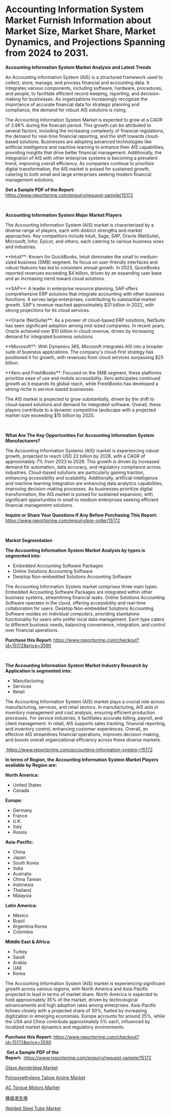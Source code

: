 <p><h1>Accounting Information System Market Furnish Information about Market Size, Market Share, Market Dynamics, and Projections Spanning from 2024 to 2031.</h1></p><p><strong>Accounting Information System Market Analysis and Latest Trends</strong></p>
<p><p>An Accounting Information System (AIS) is a structured framework used to collect, store, manage, and process financial and accounting data. It integrates various components, including software, hardware, procedures, and people, to facilitate efficient record-keeping, reporting, and decision-making for businesses. As organizations increasingly recognize the importance of accurate financial data for strategic planning and compliance, the demand for robust AIS solutions is rising.</p><p>The Accounting Information System Market is expected to grow at a CAGR of 3.96% during the forecast period. This growth can be attributed to several factors, including the increasing complexity of financial regulations, the demand for real-time financial reporting, and the shift towards cloud-based solutions. Businesses are adopting advanced technologies like artificial intelligence and machine learning to enhance their AIS capabilities, providing insights that drive better financial management. Additionally, the integration of AIS with other enterprise systems is becoming a prevalent trend, improving overall efficiency. As companies continue to prioritize digital transformation, the AIS market is poised for sustained growth, catering to both small and large enterprises seeking modern financial management solutions.</p></p>
<p><strong>Get a Sample PDF of the Report:&nbsp;</strong> <a href="https://www.reportprime.com/enquiry/request-sample/15172">https://www.reportprime.com/enquiry/request-sample/15172</a></p>
<p>&nbsp;</p>
<p><strong>Accounting Information System Major Market Players</strong></p>
<p><p>The Accounting Information System (AIS) market is characterized by a diverse range of players, each with distinct strengths and market approaches. Key competitors include Intuit, Sage, SAP, Oracle (NetSuite), Microsoft, Infor, Epicor, and others, each catering to various business sizes and industries.</p><p>**Intuit**: Known for QuickBooks, Intuit dominates the small to medium-sized business (SMB) segment. Its focus on user-friendly interfaces and robust features has led to consistent annual growth. In 2023, QuickBooks reported revenues exceeding $4 billion, driven by an expanding user base and an increasing trend toward cloud solutions.</p><p>**SAP**: A leader in enterprise resource planning, SAP offers comprehensive ERP solutions that integrate accounting with other business functions. It serves large enterprises, contributing to substantial market growth. SAP's revenue reached approximately $31 billion in 2022, with strong projections for its cloud services.</p><p>**Oracle (NetSuite)**: As a pioneer of cloud-based ERP solutions, NetSuite has seen significant adoption among mid-sized companies. In recent years, Oracle achieved over $10 billion in cloud revenue, driven by increasing demand for integrated business solutions.</p><p>**Microsoft**: With Dynamics 365, Microsoft integrates AIS into a broader suite of business applications. The company's cloud-first strategy has positioned it for growth, with revenues from cloud services surpassing $25 billion.</p><p>**Xero and FreshBooks**: Focused on the SMB segment, these platforms prioritize ease of use and mobile accessibility. Xero anticipates continued growth as it expands its global reach, while FreshBooks has developed a strong niche in service-based businesses.</p><p>The AIS market is projected to grow substantially, driven by the shift to cloud-based solutions and demand for integrated software. Overall, these players contribute to a dynamic competitive landscape with a projected market size exceeding $15 billion by 2025.</p></p>
<p>&nbsp;</p>
<p><strong>What Are The Key Opportunities For Accounting Information System Manufacturers?</strong></p>
<p><p>The Accounting Information Systems (AIS) market is experiencing robust growth, projected to reach USD 22 billion by 2028, with a CAGR of approximately 7% from 2023 to 2028. This growth is driven by increased demand for automation, data accuracy, and regulatory compliance across industries. Cloud-based solutions are particularly gaining traction, enhancing accessibility and scalability. Additionally, artificial intelligence and machine learning integration are enhancing data analytics capabilities, improving decision-making processes. As businesses prioritize digital transformation, the AIS market is poised for sustained expansion, with significant opportunities in small to medium enterprises seeking efficient financial management solutions.</p></p>
<p><strong>Inquire or Share Your Questions If Any Before Purchasing This Report:</strong> <a href="https://www.reportprime.com/enquiry/pre-order/15172">https://www.reportprime.com/enquiry/pre-order/15172</a></p>
<p>&nbsp;</p>
<p><strong>Market Segmentation</strong></p>
<p><strong>The Accounting Information System Market Analysis by types is segmented into:</strong></p>
<p><ul><li>Embedded Accounting Software Packages</li><li>Online Solutions Accounting Software</li><li>Desktop Non-embedded Solutions Accounting Software</li></ul></p>
<p><p>The Accounting Information System market comprises three main types. Embedded Accounting Software Packages are integrated within other business systems, streamlining financial tasks. Online Solutions Accounting Software operates in the cloud, offering accessibility and real-time collaboration for users. Desktop Non-embedded Solutions Accounting Software resides on individual computers, providing standalone functionality for users who prefer local data management. Each type caters to different business needs, balancing convenience, integration, and control over financial operations.</p></p>
<p><strong>Purchase this Report:&nbsp;</strong><a href="https://www.reportprime.com/checkout?id=15172&price=3590">https://www.reportprime.com/checkout?id=15172&price=3590</a></p>
<p>&nbsp;</p>
<p><strong>The Accounting Information System Market Industry Research by Application is segmented into:</strong></p>
<p><ul><li>Manufacturing</li><li>Services</li><li>Retail</li></ul></p>
<p><p>The Accounting Information System (AIS) market plays a crucial role across manufacturing, services, and retail sectors. In manufacturing, AIS aids in inventory management and cost analysis, ensuring efficient production processes. For service industries, it facilitates accurate billing, payroll, and client management. In retail, AIS supports sales tracking, financial reporting, and inventory control, enhancing customer experiences. Overall, an effective AIS streamlines financial operations, improves decision-making, and boosts overall organizational efficiency across these diverse markets.</p></p>
<p><a href="https://www.reportprime.com/accounting-information-system-r15172">&nbsp;https://www.reportprime.com/accounting-information-system-r15172</a></p>
<p><strong>In terms of Region, the Accounting Information System Market Players available by Region are:</strong></p>
<p>
    <p> <strong> North America: </strong>
        <ul>
            <li>United States</li>
            <li>Canada</li>
        </ul>
        </p> 
    <p> <strong> Europe: </strong>
        <ul>
            <li>Germany</li>
            <li>France</li>
            <li>U.K.</li>
            <li>Italy</li>
            <li>Russia</li>
        </ul>
        </p> 
    <p> <strong> Asia-Pacific: </strong>
        <ul>
            <li>China</li>
            <li>Japan</li>
            <li>South Korea</li>
            <li>India</li>
            <li>Australia</li>
            <li>China Taiwan</li>
            <li>Indonesia</li>
            <li>Thailand</li>
            <li>Malaysia</li>
        </ul>
        </p> 
    <p> <strong> Latin America: </strong>
        <ul>
            <li>Mexico</li>
            <li>Brazil</li>
            <li>Argentina Korea</li>
            <li>Colombia</li>
        </ul>
        </p> 
    <p> <strong> Middle East & Africa: </strong>
        <ul>
            <li>Turkey</li>
            <li>Saudi</li>
            <li>Arabia</li>
            <li>UAE</li>
            <li>Korea</li>
        </ul>
    </p>
    </p>
<p><p>The Accounting Information System (AIS) market is experiencing significant growth across various regions, with North America and Asia-Pacific projected to lead in terms of market share. North America is expected to hold approximately 35% of the market, driven by technological advancements and high adoption rates among enterprises. Asia-Pacific follows closely with a projected share of 30%, fueled by increasing digitization in emerging economies. Europe accounts for around 25%, while the USA and China contribute approximately 5% each, influenced by localized market dynamics and regulatory environments.</p></p>
<p><strong>Purchase this Report: </strong><a href="https://www.reportprime.com/checkout?id=15172&price=3590">https://www.reportprime.com/checkout?id=15172&price=3590</a></p>
<p>&nbsp;<strong>Get a Sample PDF of the Report:&nbsp;&nbsp;</strong><a href="https://www.reportprime.com/enquiry/request-sample/15172">https://www.reportprime.com/enquiry/request-sample/15172</a></p>
<p><strong></strong></p>
<p><p><a href="https://issuu.com/reportprime-2/docs/glass-aerobridge-market-size-2030.p_d842d13e9be8ba">Glass Aerobridge Market</a></p><p><a href="https://medium.com/@nathalelly87957/the-comprehensive-polyoxyethylene-tallow-amine-market-research-report-is-essential-for-ce5f6498446e">Polyoxyethylene Tallow Amine Market</a></p><p><a href="https://www.linkedin.com/pulse/global-ac-torque-motors-market-size-expected-reach-cagr-85-sebye?trackingId=Uf0qH2MhRUav0bK89vyfOw%3D%3D">AC Torque Motors Market</a></p><p><a href="https://medium.com/@beaumontdavv7mp/tumor-fluid-biopsy-market-%E3%81%AF-%E3%82%B3%E3%82%B9%E3%83%88%E7%AE%A1%E7%90%86%E3%81%A8%E5%8A%B9%E7%8E%87%E5%90%91%E4%B8%8A%E3%82%92%E5%84%AA%E5%85%88%E3%81%97%E3%81%BE%E3%81%99-%E3%81%95%E3%82%89%E3%81%AB-%E5%A0%B1%E5%91%8A%E6%9B%B8%E3%81%AF%E5%B8%82%E5%A0%B4%E3%81%AE%E9%9C%80%E8%A6%81%E9%9D%A2%E3%81%A8%E4%BE%9B%E7%B5%A6%E9%9D%A2%E3%81%AE%E4%B8%A1%E6%96%B9%E3%82%92%E3%82%AB%E3%83%90%E3%83%BC%E3%81%97%E3%81%A6%E3%81%84%E3%81%BE%E3%81%99-tumor-fluid-biopsy-95a3c45caa7c">腫瘍液生検</a></p><p><a href="https://medium.com/@nathalelly87957/the-growth-of-the-welded-steel-tube-market-has-been-significant-driven-by-various-critical-992b4ac82367">Welded Steel Tube Market</a></p></p>